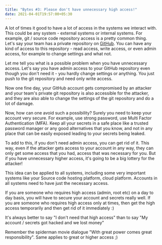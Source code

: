 ```yaml
---
title: "Bytes #3: Please don't have unnecessary high access!"
date: 2021-04-01T19:57:00+05:30
---
```


A lot of times it good to have a lot of access in the systems we interact with. This could be any system - external systems or internal systems. For example, git / source code repository access is a pretty common thing. Let's say your team has a private repository on [GitHub](https://github.com). You can have any kind of access to this repository - read access, write access, or even admin access, for example to change settings and what not.

Let me tell you what is a possible problem when you have unnecessary access. Let's say you have admin access to your GitHub repository even though you don't need it - you hardly change settings or anything. You just push to the git repository and need only write access.

Now one fine day, your GitHub account gets compromised by an attacker and your team's private git repository is also accessible for the attacker, and they are also able to change the settings of the git repository and do a lot of damage.

Now, how can one avoid such a possibility? Surely you need to keep your account very secure. For example, use strong password, use Multi Factor Authentication (MFA). Keep all your secrets in a safe place like a trusted password manager or any good alternatives that you know, and not in any place that can be easily exposed leading to your secrets being leaked.

To add to this, if you don't need admin access, you can get rid of it. This way, even if the attacker gets access to your account in any way, they can only get some access that you had, access that was necessary for you. But if you have unnecessary higher access, it's going to be a big lottery for the attacker!

This idea can be applied to all systems, including some very important systems like your Source code hosting platform, cloud platform. Accounts in all systems need to have just the necessary access.

If you are someone who requires high access (admin, root etc) on a day to day basis, you will have to secure your account and secrets really well. If you are someone who requires high access only at times, then get the high access temporarily and then get rid of it immediately :)

It's always better to say "I don't need that high access" than to say "My account / secrets got hacked and we lost money"

Remember the spiderman movie dialogue "With great power comes great responsibility". Same applies to great or higher access ;)
